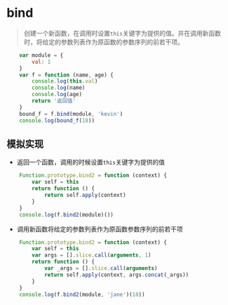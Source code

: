 # bind

> 创建一个新函数，在调用时设置```this```关键字为提供的值。并在调用新函数时，将给定的参数列表作为原函数的参数序列的前若干项。

```js
    var module = {
        val: 1
    }
    var f = function (name, age) {
        console.log(this.val)
        console.log(name)
        console.log(age)
        return '返回值'
    }
    bound_f = f.bind(module, 'kevin')
    console.log(bound_f(18))
```

## 模拟实现

+ 返回一个函数，调用的时候设置```this```关键字为提供的值

```js
    Function.prototype.bind2 = function (context) {
        var self = this
        return function () {
            return self.apply(context)
        }
    }
    console.log(f.bind2(module)())
```

+ 调用新函数将给定的参数列表作为原函数参数序列的前若干项

```js
    Function.prototype.bind2 = function (context) {
        var self = this
        var args = [].slice.call(arguments, 1)
        return function () {
            var _args = [].slice.call(arguments)
            return self.apply(context, args.concat(_args))
        }
    }
    console.log(f.bind2(module, 'jane')(18))
```